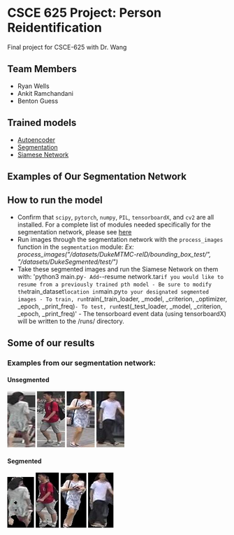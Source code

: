 # CSCE 625 Project: Person Reidentification
Final project for CSCE-625 with Dr. Wang

## Team Members
- Ryan Wells
- Ankit Ramchandani
- Benton Guess





## Trained models
- [Autoencoder](https://drive.google.com/open?id=1uiabGqF4G_FGbZZa2kAX7pkW23iJsjwc)
- [Segmentation](https://drive.google.com/open?id=1WWaFnycqDLttI6Qmf5VwqCVt4idJTFUf)
- [Siamese Network](http://bguess.site/#scalars&_smoothingWeight=0)

## Examples of Our Segmentation Network



## How to run the model
- Confirm that `scipy`, `pytorch`, `numpy`, `PIL`, `tensorboardX`, and `cv2` are all installed. For a complete list of modules needed specifically for the segmentation network, please see [here](https://github.tamu.edu/rawells14/csce-625-person-re-identification/blob/master/segmentation/requirements.txt)
- Run images through the segmentation network with the `process_images` function in the `segmentation` module:
    *Ex: process_images("/datasets/DukeMTMC-reID/bounding_box_test/", "/datasets/DukeSegmented/test/")*
- Take these segmented images and run the Siamese Network on them with: 'python3 main.py`
        - Add `--resume network.tar` if you would like to resume from a previously trained pth model
        - Be sure to modify the `train_dataset` location in `main.py` to your designated segmented images
        - To train, run `train(_train_loader, _model, _criterion, _optimizer, _epoch, _print_freq)`
        - To test, run `test(_test_loader, _model, _criterion, _epoch, _print_freq)'
        - The tensorboard event data (using tensorboardX) will be written to the /runs/ directory. 

## Some of our results


### Examples from our segmentation network: 
#### Unsegmented
![Market1501 Non-Segmented](assets/RawMarketExamples/1.jpg)
![Market1501 Non-Segmented](assets/RawMarketExamples/2.jpg)
![Market1501 Non-Segmented](assets/RawMarketExamples/3.jpg)
![Market1501 Non-Segmented](assets/RawMarketExamples/4.jpg)
#### Segmented
![Market1501 Non-Segmented](assets/SegmentedMarketExamples/1.jpg)
![Market1501 Non-Segmented](assets/SegmentedMarketExamples/2.jpg)
![Market1501 Non-Segmented](assets/SegmentedMarketExamples/3.jpg)
![Market1501 Non-Segmented](assets/SegmentedMarketExamples/4.jpg)
